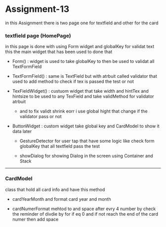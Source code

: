 

# Assignment-13


in this   Assignment there is two page one for textfield and other for the card




### textfield page (HomePage)

in this page is done with using Form widget and globalKey for validat text this the main widget that has been used to done that



- Form() : widget is used to take globalKey to then be used to validat all TextFormField 


- TextFormField() : same is TextField but with atrbuit called validator that used to add method to check if tex is passed the test or not


- TexFieldWidget() : custuom widget that take width and hintTex and hintsize to be used to any TexField and take validMethod for validator atrbuit


    - and to fix validt shrink eorr i use global hight that change if the validator pass or not



- ButtonWidget : custom widget take global key and CardModel to show it data later

    - GestureDetector for user tap that have some logic like check form globalKey that all textfield pass the test

    - showDialog for showing Dialog in the screen using Container and Stack




---


### CardModel


class that hold all card info and have this method 


- cardYearMonth and format card year and month

- cardNumerFormat mehtod to and space after evry 4 number by check the reminder of divdie by for if eq 0 and if not reach the end of the card numer then add space

